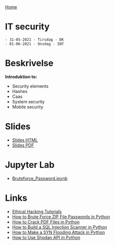 [Home](modul-4-2.md)
# IT security
    - 31-05-2021 - Tirsdag - DK
    - 01-06-2021 - Onsdag - INT

# Beskrivelse
**Introduktion to:**
- Security elements
- Hashes
- Caas
- System security
- Mobile security

# Slides
- [Slides HTML](./IT_Security_Slide.html)
- [Slides PDF](./IT_Security_Slide.pdf)

# Jupyter Lab
- [Bruteforce_Password.ipynb](./code/Bruteforce_Password.ipynb)

# Links
- [Ethical Hacking Tutorials](https://www.thepythoncode.com/topic/ethical-hacking)
- [How to Brute Force ZIP File Passwords in Python](https://www.thepythoncode.com/article/crack-zip-file-password-in-python)
- [How to Crack PDF Files in Python](https://www.thepythoncode.com/article/crack-pdf-file-password-in-python)
- [How to Build a SQL Injection Scanner in Python](https://www.thepythoncode.com/article/sql-injection-vulnerability-detector-in-python)
- [How to Make a SYN Flooding Attack in Python](https://www.thepythoncode.com/article/syn-flooding-attack-using-scapy-in-python)
- [How to Use Shodan API in Python](https://www.thepythoncode.com/article/using-shodan-api-in-python)